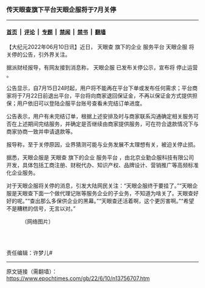 ### 传天眼查旗下平台天眼企服将于7月关停

---

#### [首页](../../../..?n13756707) &nbsp;|&nbsp; [评论](../../../../../epoch-comment?n13756707) &nbsp;|&nbsp; [专题](../../../../../epoch-special?n13756707) &nbsp;|&nbsp; [禁闻](../../../../../epoch-news?n13756707) &nbsp;|&nbsp; [禁书](../../../../../books?n13756707) &nbsp;|&nbsp; [翻墙](https://github.com/gfw-breaker/nogfw/blob/master/README.md?n13756707)


<div class="post_content" id="artbody" itemprop="articleBody">
 <!-- article content begin -->
 <p>
  【大纪元2022年06月10日讯】近日，
  <ok href="https://www.epochtimes.com/gb/tag/%E5%A4%A9%E7%9C%BC%E6%9F%A5.html">
   天眼查
  </ok>
  旗下的企业
  <ok href="https://www.epochtimes.com/gb/tag/%E6%9C%8D%E5%8A%A1%E5%B9%B3%E5%8F%B0.html">
   服务平台
  </ok>
  <ok href="https://www.epochtimes.com/gb/tag/%E5%A4%A9%E7%9C%BC%E4%BC%81%E6%9C%8D.html">
   天眼企服
  </ok>
  将关停的公告，引外界关注。
 </p>
 <p>
  据派财经报导，有网友接到消息称，
  <ok href="https://www.epochtimes.com/gb/tag/%E5%A4%A9%E7%9C%BC%E4%BC%81%E6%9C%8D.html">
   天眼企服
  </ok>
  已发布关停公示，宣布将
  <ok href="https://www.epochtimes.com/gb/tag/%E5%81%9C%E6%AD%A2%E8%BF%90%E8%90%A5.html">
   停止运营
  </ok>
  。
 </p>
 <p>
  公告显示，自7月15日24时起，用户将不能再在平台下单或发布任何需求；平台商家将于7月22日前退出平台，平台将向商家退回保证金，不再以保证金方式提供担保；用户依旧可以登陆企服平台账号查看未完结订单进度。
 </p>
 <p>
  公告表示，用户有未完结订单，根据上述安排及时与商家联系沟通确定相关服务可否在上述期间完结服务，并确定是否继续由商家提供服务，可在符合退款情况下与商家协商一致并申请退款等。
 </p>
 <p>
  报导称，至于关停原因，业界猜测可能与业务发展不太理想有关，被迫关停止损。
 </p>
 <p>
  据悉，天眼企服是
  <ok href="https://www.epochtimes.com/gb/tag/%E5%A4%A9%E7%9C%BC%E6%9F%A5.html">
   天眼查
  </ok>
  旗下的企业
  <ok href="https://www.epochtimes.com/gb/tag/%E6%9C%8D%E5%8A%A1%E5%B9%B3%E5%8F%B0.html">
   服务平台
  </ok>
  ，由北京业勤企服科技有限公司开发，具体包括工商注册、财税代办、知识产权、品牌设计、营销推广等高频标准化企业服务。
 </p>
 <p>
  对于天眼企服将关停的消息，引发大陆网民关注：“天眼企服终于要挂了。”“天眼企服是天眼查下面一个做代理记账等服务企业的子业务，不知道为啥关了。天眼查好好的呢。”“查出那么多保供企业的黑幕。”“天眼查还活着啊，这个更厉害啊。”“希望不是糟糕的信号，无言以对。”
 </p>
 <figure aria-describedby="caption-attachment-13756714" class="wp-caption aligncenter" id="attachment_13756714" style="width: 560px">
  <ok href="https://i.epochtimes.com/assets/uploads/2022/06/id13756714-6208977bgy1h332yc91e6j20fk0v5tdq.jpg" target="_blank">
   <img alt="" class="size-full wp-image-13756714" src="https://i.epochtimes.com/assets/uploads/2022/06/id13756714-6208977bgy1h332yc91e6j20fk0v5tdq.jpg"/>
  </ok>
  <br/><figcaption class="wp-caption-text" id="caption-attachment-13756714">
   （网络图片）
  </figcaption><br/>
 </figure><br/>
 <p>
  责任编辑：许梦儿#
 </p>
 <!-- article content end -->
 <div id="below_article_ad">
 </div>
</div>


---

原文链接（需翻墙）：https://www.epochtimes.com/gb/22/6/10/n13756707.htm